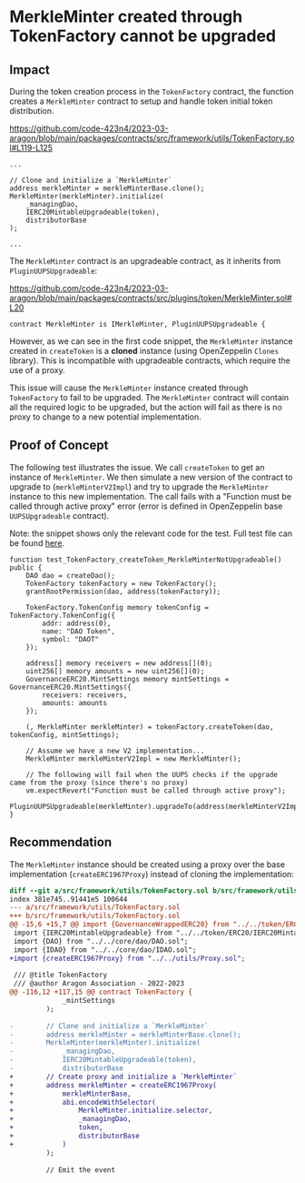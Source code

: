 # MerkleMinter created through TokenFactory cannot be upgraded

## Impact

During the token creation process in the `TokenFactory` contract, the function creates a `MerkleMinter` contract to setup and handle token initial token distribution. 

https://github.com/code-423n4/2023-03-aragon/blob/main/packages/contracts/src/framework/utils/TokenFactory.sol#L119-L125

```solidity
...

// Clone and initialize a `MerkleMinter`
address merkleMinter = merkleMinterBase.clone();
MerkleMinter(merkleMinter).initialize(
    _managingDao,
    IERC20MintableUpgradeable(token),
    distributorBase
);

...
```

The `MerkleMinter` contract is an upgradeable contract, as it inherits from `PluginUUPSUpgradeable`:

https://github.com/code-423n4/2023-03-aragon/blob/main/packages/contracts/src/plugins/token/MerkleMinter.sol#L20

```solidity
contract MerkleMinter is IMerkleMinter, PluginUUPSUpgradeable {
```

However, as we can see in the first code snippet, the `MerkleMinter` instance created in `createToken` is a **cloned** instance (using OpenZeppelin `Clones` library). This is incompatible with upgradeable contracts, which require the use of a proxy.

This issue will cause the `MerkleMinter` instance created through `TokenFactory` to fail to be upgraded. The `MerkleMinter` contract will contain all the required logic to be upgraded, but the action will fail as there is no proxy to change to a new potential implementation. 

## Proof of Concept

The following test illustrates the issue. We call `createToken` to get an instance of `MerkleMinter`. We then simulate a new version of the contract to upgrade to (`merkleMinterV2Impl`) and try to upgrade the `MerkleMinter` instance to this new implementation. The call fails with a "Function must be called through active proxy" error (error is defined in OpenZeppelin base `UUPSUpgradeable` contract).

Note: the snippet shows only the relevant code for the test. Full test file can be found [here](https://gist.github.com/romeroadrian/c3662b7324fd561991bf2ad174052680).

```solidity
function test_TokenFactory_createToken_MerkleMinterNotUpgradeable() public {
    DAO dao = createDao();
    TokenFactory tokenFactory = new TokenFactory();
    grantRootPermission(dao, address(tokenFactory));

    TokenFactory.TokenConfig memory tokenConfig = TokenFactory.TokenConfig({
        addr: address(0),
        name: "DAO Token",
        symbol: "DAOT"
    });

    address[] memory receivers = new address[](0);
    uint256[] memory amounts = new uint256[](0);
    GovernanceERC20.MintSettings memory mintSettings = GovernanceERC20.MintSettings({
        receivers: receivers,
        amounts: amounts
    });

    (, MerkleMinter merkleMinter) = tokenFactory.createToken(dao, tokenConfig, mintSettings);

    // Assume we have a new V2 implementation...
    MerkleMinter merkleMinterV2Impl = new MerkleMinter();

    // The following will fail when the UUPS checks if the upgrade came from the proxy (since there's no proxy)
    vm.expectRevert("Function must be called through active proxy");
    PluginUUPSUpgradeable(merkleMinter).upgradeTo(address(merkleMinterV2Impl));
}
```

## Recommendation

The `MerkleMinter` instance should be created using a proxy over the base implementation (`createERC1967Proxy`) instead of cloning the implementation:

```diff
diff --git a/src/framework/utils/TokenFactory.sol b/src/framework/utils/TokenFactory.sol
index 381e745..91441e5 100644
--- a/src/framework/utils/TokenFactory.sol
+++ b/src/framework/utils/TokenFactory.sol
@@ -15,6 +15,7 @@ import {GovernanceWrappedERC20} from "../../token/ERC20/governance/GovernanceWra
 import {IERC20MintableUpgradeable} from "../../token/ERC20/IERC20MintableUpgradeable.sol";
 import {DAO} from "../../core/dao/DAO.sol";
 import {IDAO} from "../../core/dao/IDAO.sol";
+import {createERC1967Proxy} from "../../utils/Proxy.sol";
 
 /// @title TokenFactory
 /// @author Aragon Association - 2022-2023
@@ -116,12 +117,15 @@ contract TokenFactory {
             _mintSettings
         );
 
-        // Clone and initialize a `MerkleMinter`
-        address merkleMinter = merkleMinterBase.clone();
-        MerkleMinter(merkleMinter).initialize(
-            _managingDao,
-            IERC20MintableUpgradeable(token),
-            distributorBase
+        // Create proxy and initialize a `MerkleMinter`
+        address merkleMinter = createERC1967Proxy(
+            merkleMinterBase,
+            abi.encodeWithSelector(
+                MerkleMinter.initialize.selector,
+                _managingDao,
+                token,
+                distributorBase
+            )
         );
 
         // Emit the event
```
